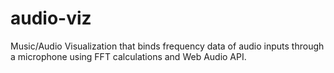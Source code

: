 # audio-viz
Music/Audio Visualization that binds frequency data of audio inputs through a microphone using FFT calculations and Web Audio API.
